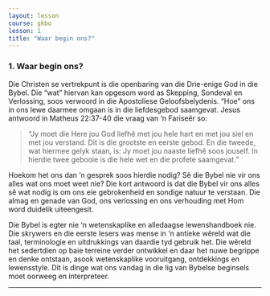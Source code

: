```yaml
---
layout: lesson
course: gkbo
lesson: 1
title: "Waar begin ons?"
---
```


### 1. Waar begin ons?
Die Christen se vertrekpunt is die openbaring van die Drie-enige God in die Bybel. Die “wat” hiervan kan opgesom word as Skepping, Sondeval en Verlossing, soos verwoord in die Apostoliese Geloofsbelydenis. “Hoe” ons in ons lewe daarmee omgaan is in die liefdesgebod saamgevat. Jesus antwoord in Matheus 22:37-40 die vraag van ‘n Fariseër so:

> “Jy moet die Here jou God liefhê met jou hele hart en met jou siel en met jou verstand. Dit is die grootste en eerste gebod. En die tweede, wat hiermee gelyk staan, is: Jy moet jou naaste liefhê soos jouself. In hierdie twee gebooie is die hele wet en die profete saamgevat.”

Hoekom het ons dan ’n gesprek soos hierdie nodig? Sê die Bybel nie vir ons alles wat ons moet weet nie? Die kort antwoord is dat die Bybel vir ons alles sê wat nodig is om ons eie gebrokenheid en sondige natuur te verstaan. Die almag en genade van God, ons verlossing en ons verhouding met Hom word duidelik uiteengesit.

Die Bybel is egter nie ‘n wetenskaplike en alledaagse lewenshandboek nie. Die skrywers en die eerste lesers was mense in ‘n antieke wêreld wat die taal, terminologie en uitdrukkings van daardie tyd gebruik het. Die wêreld het sedertdien op baie terreine verder ontwikkel en daar het nuwe begrippe en denke ontstaan, asook wetenskaplike vooruitgang, ontdekkings en lewensstyle. Dit is dinge wat ons vandag in die lig van Bybelse beginsels moet oorweeg en interpreteer.

---
